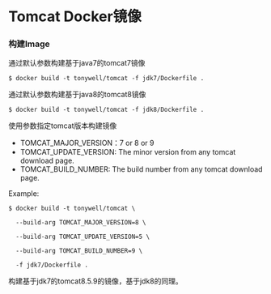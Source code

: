 # Tomcat Docker镜像

### 构建Image

通过默认参数构建基于java7的tomcat7镜像

```
$ docker build -t tonywell/tomcat -f jdk7/Dockerfile .
```

通过默认参数构建基于java8的tomcat8镜像

```
$ docker build -t tonywell/tomcat -f jdk8/Dockerfile .
```

使用参数指定tomcat版本构建镜像

- TOMCAT_MAJOR_VERSION：7 or 8 or 9
- TOMCAT_UPDATE_VERSION: The minor version from any tomcat download page.
- TOMCAT_BUILD_NUMBER: The build number from any tomcat download page.

Example:

```
$ docker build -t tonywell/tomcat \

  --build-arg TOMCAT_MAJOR_VERSION=8 \

  --build-arg TOMCAT_UPDATE_VERSION=5 \

  --build-arg TOMCAT_BUILD_NUMBER=9 \

  -f jdk7/Dockerfile .

```

构建基于jdk7的tomcat8.5.9的镜像，基于jdk8的同理。
